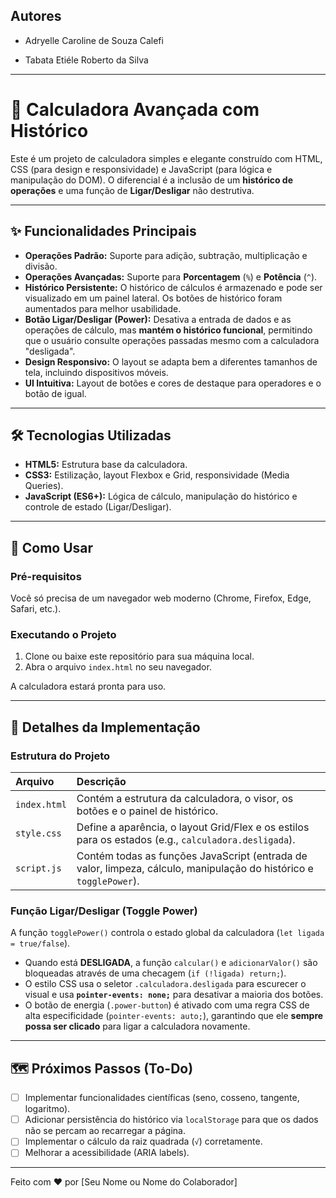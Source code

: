 ## Autores
* Adryelle Caroline de Souza Calefi


* Tabata Etiéle Roberto da Silva 

---
# 🧮 Calculadora Avançada com Histórico

Este é um projeto de calculadora simples e elegante construído com HTML, CSS (para design e responsividade) e JavaScript (para lógica e manipulação do DOM). O diferencial é a inclusão de um **histórico de operações** e uma função de **Ligar/Desligar** não destrutiva.

---

## ✨ Funcionalidades Principais

* **Operações Padrão:** Suporte para adição, subtração, multiplicação e divisão.
* **Operações Avançadas:** Suporte para **Porcentagem** (`%`) e **Potência** (`^`).
* **Histórico Persistente:** O histórico de cálculos é armazenado e pode ser visualizado em um painel lateral. Os botões de histórico foram aumentados para melhor usabilidade.
* **Botão Ligar/Desligar (Power):** Desativa a entrada de dados e as operações de cálculo, mas **mantém o histórico funcional**, permitindo que o usuário consulte operações passadas mesmo com a calculadora "desligada".
* **Design Responsivo:** O layout se adapta bem a diferentes tamanhos de tela, incluindo dispositivos móveis.
* **UI Intuitiva:** Layout de botões e cores de destaque para operadores e o botão de igual.

---

## 🛠️ Tecnologias Utilizadas

* **HTML5:** Estrutura base da calculadora.
* **CSS3:** Estilização, layout Flexbox e Grid, responsividade (Media Queries).
* **JavaScript (ES6+):** Lógica de cálculo, manipulação do histórico e controle de estado (Ligar/Desligar).

---

## 🚀 Como Usar

### Pré-requisitos

Você só precisa de um navegador web moderno (Chrome, Firefox, Edge, Safari, etc.).

### Executando o Projeto

1.  Clone ou baixe este repositório para sua máquina local.
2.  Abra o arquivo `index.html` no seu navegador.

A calculadora estará pronta para uso.

---

## 🔑 Detalhes da Implementação

### Estrutura do Projeto

| Arquivo | Descrição |
| :--- | :--- |
| `index.html` | Contém a estrutura da calculadora, o visor, os botões e o painel de histórico. |
| `style.css` | Define a aparência, o layout Grid/Flex e os estilos para os estados (e.g., `calculadora.desligada`). |
| `script.js` | Contém todas as funções JavaScript (entrada de valor, limpeza, cálculo, manipulação do histórico e `togglePower`). |

### Função Ligar/Desligar (Toggle Power)

A função `togglePower()` controla o estado global da calculadora (`let ligada = true/false`).

* Quando está **DESLIGADA**, a função `calcular()` e `adicionarValor()` são bloqueadas através de uma checagem (`if (!ligada) return;`).
* O estilo CSS usa o seletor `.calculadora.desligada` para escurecer o visual e usa **`pointer-events: none;`** para desativar a maioria dos botões.
* O botão de energia (`.power-button`) é ativado com uma regra CSS de alta especificidade (`pointer-events: auto;`), garantindo que ele **sempre possa ser clicado** para ligar a calculadora novamente.

---

## 🗺️ Próximos Passos (To-Do)

* [ ] Implementar funcionalidades científicas (seno, cosseno, tangente, logaritmo).
* [ ] Adicionar persistência do histórico via `localStorage` para que os dados não se percam ao recarregar a página.
* [ ] Implementar o cálculo da raiz quadrada (`√`) corretamente.
* [ ] Melhorar a acessibilidade (ARIA labels).

---

Feito com ❤️ por [Seu Nome ou Nome do Colaborador]
